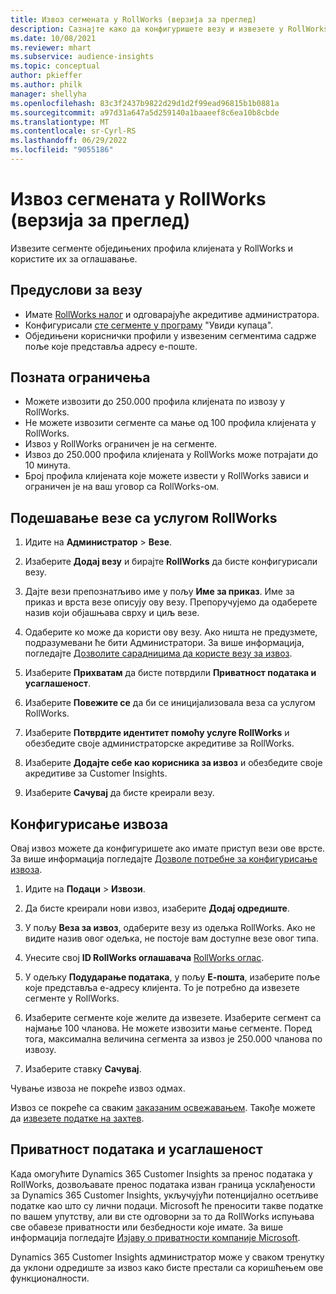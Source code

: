 ```yaml
---
title: Извоз сегмената у RollWorks (верзија за преглед)
description: Сазнајте како да конфигуришете везу и извезете у RollWorks.
ms.date: 10/08/2021
ms.reviewer: mhart
ms.subservice: audience-insights
ms.topic: conceptual
author: pkieffer
ms.author: philk
manager: shellyha
ms.openlocfilehash: 83c3f2437b9822d29d1d2f99ead96815b1b0881a
ms.sourcegitcommit: a97d31a647a5d259140a1baaeef8c6ea10b8cbde
ms.translationtype: MT
ms.contentlocale: sr-Cyrl-RS
ms.lasthandoff: 06/29/2022
ms.locfileid: "9055186"
---
```

# <a name="export-segments-to-rollworks-preview"></a>Извоз сегмената у RollWorks (верзија за преглед)

Извезите сегменте обједињених профила клијената у RollWorks и користите их за оглашавање. 

## <a name="prerequisites-for-a-connection"></a>Предуслови за везу

-   Имате [RollWorks налог](https://www.rollworks.com/) и одговарајуће акредитиве администратора.
-   Конфигурисали [сте сегменте у програму](segments.md) "Увиди купаца".
-   Обједињени кориснички профили у извезеним сегментима садрже поље које представља адресу е-поште.

## <a name="known-limitations"></a>Позната ограничења

- Можете извозити до 250.000 профила клијената по извозу у RollWorks.
- Не можете извозити сегменте са мање од 100 профила клијената у RollWorks. 
- Извоз у RollWorks ограничен је на сегменте.
- Извоз до 250.000 профила клијената у RollWorks може потрајати до 10 минута. 
- Број профила клијената које можете извести у RollWorks зависи и ограничен је на ваш уговор са RollWorks-ом.

## <a name="set-up-connection-to-rollworks"></a>Подешавање везе са услугом RollWorks

1. Идите на **Администратор** > **Везе**.

1. Изаберите **Додај везу** и бирајте **RollWorks** да бисте конфигурисали везу.

1. Дајте вези препознатљиво име у пољу **Име за приказ**. Име за приказ и врста везе описују ову везу. Препоручујемо да одаберете назив који објашњава сврху и циљ везе.

1. Одаберите ко може да користи ову везу. Ако ништа не предузмете, подразумевани ће бити Администратори. За више информација, погледајте [Дозволите сарадницима да користе везу за извоз](connections.md#allow-contributors-to-use-a-connection-for-exports).

1. Изаберите **Прихватам** да бисте потврдили **Приватност података и усаглашеност**.

1. Изаберите **Повежите се** да би се иницијализовала веза са услугом RollWorks.

1. Изаберите **Потврдите идентитет помоћу услуге RollWorks** и обезбедите своје администраторске акредитиве за RollWorks.

1. Изаберите **Додајте себе као корисника за извоз** и обезбедите своје акредитиве за Customer Insights.

1. Изаберите **Сачувај** да бисте креирали везу.

## <a name="configure-an-export"></a>Конфигурисање извоза

Овај извоз можете да конфигуришете ако имате приступ вези ове врсте. За више информација погледајте [Дозволе потребне за конфигурисање извоза](export-destinations.md#set-up-a-new-export).

1. Идите на **Подаци** > **Извози**.

1. Да бисте креирали нови извоз, изаберите **Додај одредиште**.

1. У пољу **Веза за извоз**, одаберите везу из одељка RollWorks. Ако не видите назив овог одељка, не постоје вам доступне везе овог типа.

1. Унесите свој **ID RollWorks оглашавача** [RollWorks оглас](https://help.adroll.com/hc/articles/212011838-Advertiser-Profiles).

1. У одељку **Подударање података**, у пољу **Е-пошта**, изаберите поље које представља е-адресу клијента. То је потребно да извезете сегменте у RollWorks.

1. Изаберите сегменте које желите да извезете. Изаберите сегмент са најмање 100 чланова. Не можете извозити мање сегменте. Поред тога, максимална величина сегмента за извоз је 250.000 чланова по извозу. 

1. Изаберите ставку **Сачувај**.

Чување извоза не покреће извоз одмах.

Извоз се покреће са сваким [заказаним освежавањем](system.md#schedule-tab). Такође можете да [извезете податке на захтев](export-destinations.md#run-exports-on-demand). 


## <a name="data-privacy-and-compliance"></a>Приватност података и усаглашеност

Када омогућите Dynamics 365 Customer Insights за пренос података у RollWorks, дозвољавате пренос података изван граница усклађености за Dynamics 365 Customer Insights, укључујући потенцијално осетљиве податке као што су лични подаци. Microsoft ће преносити такве податке по вашем упутству, али ви сте одговорни за то да RollWorks испуњава све обавезе приватности или безбедности које имате. За више информација погледајте [Изјаву о приватности компаније Microsoft](https://go.microsoft.com/fwlink/?linkid=396732).

Dynamics 365 Customer Insights администратор може у сваком тренутку да уклони одредиште за извоз како бисте престали са коришћењем ове функционалности.
